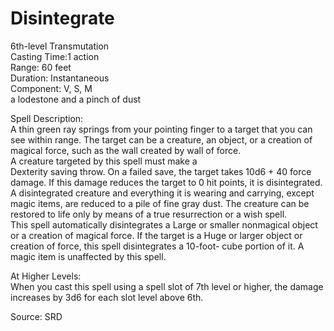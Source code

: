 # Disintegrate
6th-level Transmutation<br>
Casting Time:1 action<br>
Range: 60 feet<br>
Duration: Instantaneous<br>
Component: V, S, M<br>
a lodestone and a pinch of dust

Spell Description:<br>
A thin green ray springs from your pointing finger to a target that you can see within range. The target can be a creature, an object, or a creation of magical force, such as the wall created by wall of force.<br>A creature targeted by this spell must make a<br>Dexterity saving throw. On a failed save, the target takes 10d6 + 40 force damage. If this damage reduces the target to 0 hit points, it is disintegrated.<br>A disintegrated creature and everything it is wearing and carrying, except magic items, are reduced to a pile of fine gray dust. The creature can be restored to life only by means of a true resurrection or a wish spell.<br>This spell automatically disintegrates a Large or smaller nonmagical object or a creation of magical force. If the target is a Huge or larger object or creation of force, this spell disintegrates a 10-foot- cube portion of it. A magic item is unaffected by this spell.

At Higher Levels:<br>
When you cast this spell using a spell slot of 7th level or higher, the damage increases by 3d6 for each slot level above 6th.

Source: SRD